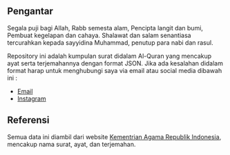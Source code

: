 ## Pengantar

Segala puji bagi Allah, Rabb semesta alam, Pencipta langit dan bumi, Pembuat kegelapan dan cahaya. Shalawat dan salam senantiasa tercurahkan kepada sayyidina Muhammad, penutup para nabi dan rasul.

Repository ini adalah kumpulan surat didalam Al-Quran yang mencakup ayat serta terjemahannya dengan format JSON. Jika ada kesalahan didalam format harap untuk menghubungi saya via email atau social media dibawah ini : 
- [Email](yudhasubki@gmail.com)
- [Instagram](yudhasubki)

## Referensi

Semua data ini diambil dari website [Kementrian Agama Republik Indonesia](https://quran.kemenag.go.id/]), mencakup nama surat, ayat, dan terjemahan.